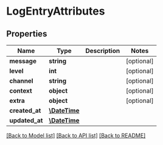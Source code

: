 # LogEntryAttributes

## Properties
Name | Type | Description | Notes
------------ | ------------- | ------------- | -------------
**message** | **string** |  | [optional] 
**level** | **int** |  | [optional] 
**channel** | **string** |  | [optional] 
**context** | **object** |  | [optional] 
**extra** | **object** |  | [optional] 
**created_at** | [**\DateTime**](\DateTime.md) |  | 
**updated_at** | [**\DateTime**](\DateTime.md) |  | 

[[Back to Model list]](../../README.md#documentation-for-models) [[Back to API list]](../../README.md#documentation-for-api-endpoints) [[Back to README]](../../README.md)

